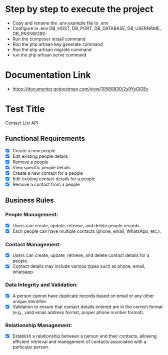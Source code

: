 # Step by step to execute the project

-   Copy and rename the .env.example file to .env
-   Configure in .env DB_HOST, DB_PORT, DB_DATABASE, DB_USERNAME, DB_PASSWORD
-   Run the composer install command
-   Run the php artisan key:generate command
-   Run the php artisan migrate command
-   run the php artisan serve command

# Documentation Link

-   https://documenter.getpostman.com/view/10580830/2s9YsGiDEy

# Test Title

Contact List API

## Functional Requirements

-   [x] Create a new people
-   [x] Edit existing people details
-   [x] Remove a people
-   [x] View specific people details
-   [x] Create a new contact for a people
-   [x] Edit existing contact details for a people
-   [x] Remove a contact from a people

## Business Rules

### People Management:
-   [x] Users can create, update, retrieve, and delete people records.
-   [x] Each people can have multiple contacts (phone, email, WhatsApp, etc.).
### Contact Management:
-   [x] Users can create, update, retrieve, and delete contact details for a people.
-   [x] Contact details may include various types such as phone, email, whatsapp.
### Data Integrity and Validation:
-   [x] A person cannot have duplicate records based on email or any other unique identifier.
-   [x] Validation to ensure that contact details entered are in the correct format (e.g., valid email address format, proper phone number format).
### Relationship Management:
- [x] Establish a relationship between a person and their contacts, allowing efficient retrieval and management of contacts associated with a particular person.
